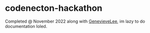 # codenecton-hackathon
 <p>Completed @ November 2022 along with <a href="https://github.com/GenevieveLee">GenevieveLee</a>, im lazy to do documentation loled.</p>
 
 

